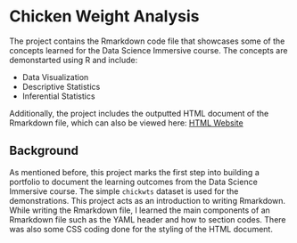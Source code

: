 # Chicken Weight Analysis

The project contains the Rmarkdown code file that showcases some of the concepts learned for the Data Science Immersive course. The concepts are demonstarted using R and include:</br> 
- Data Visualization
- Descriptive Statistics
- Inferential Statistics 

Additionally, the project includes the outputted HTML document of the Rmarkdown file, which can also be viewed here: [HTML Website](https://ayah-kamal.github.io/chickenweightanalysis//ReproducibleResearch.html)

## Background
As mentioned before, this project marks the first step into building a portfolio to document the learning outcomes from the Data Science Immersive course. The simple `chickwts` dataset is used for the demonstrations. This project acts as an introduction to writing Rmarkdown. While writing the Rmarkdown file, I learned the main components of an Rmarkdown file such as the YAML header and how to section codes. There was also some CSS coding done for the styling of the HTML document. 



